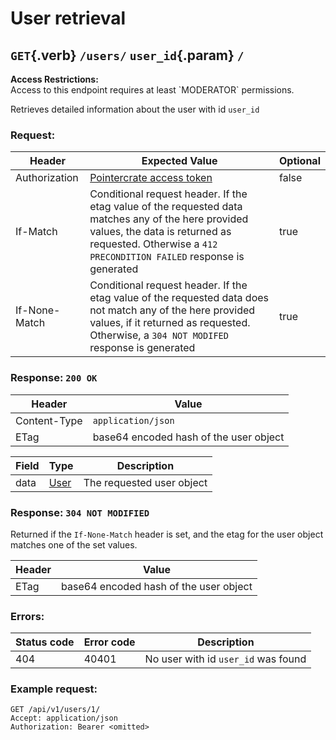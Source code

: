 <div class='panel fade js-scroll-anim' data-anim='fade'>

# User retrieval

## `GET`{.verb} `/users/` `user_id`{.param} `/`

<div class='info-yellow'>
<b>Access Restrictions:</b><br>
Access to this endpoint requires at least `MODERATOR` permissions.
</div>

Retrieves detailed information about the user with id `user_id`

### Request:

| Header        | Expected Value                                                                                                                                                                                              | Optional |
| ------------- | ----------------------------------------------------------------------------------------------------------------------------------------------------------------------------------------------------------- | -------- |
| Authorization | [Pointercrate access token](/documentation/#access-tokens)                                                                                                                                                  | false    |
| If-Match      | Conditional request header. If the etag value of the requested data matches any of the here provided values, the data is returned as requested. Otherwise a `412 PRECONDITION FAILED` response is generated | true     |
| If-None-Match | Conditional request header. If the etag value of the requested data does not match any of the here provided values, if it returned as requested. Otherwise, a `304 NOT MODIFED` response is generated       | true     |

### Response: `200 OK`

| Header       | Value                                  |
| ------------ | -------------------------------------- |
| Content-Type | `application/json`                     |
| ETag         | base64 encoded hash of the user object |

| Field | Type                                 | Description               |
| ----- | ------------------------------------ | ------------------------- |
| data  | [User](/documentation/objects/#user) | The requested user object |

### Response: `304 NOT MODIFIED`

Returned if the `If-None-Match` header is set, and the etag for the user object matches one of the set values.

| Header | Value                                  |
| ------ | -------------------------------------- |
| ETag   | base64 encoded hash of the user object |

### Errors:

| Status code | Error code | Description                         |
| ----------- | ---------- | ----------------------------------- |
| 404         | 40401      | No user with id `user_id` was found |

### Example request:

```
GET /api/v1/users/1/
Accept: application/json
Authorization: Bearer <omitted>
```

</div>
